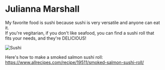 # Julianna Marshall

My favorite food is sushi because sushi is very versatile and anyone can eat it. <br> If you're vegitarian, if you don't like seafood, you can find a sushi roll that fits your needs, and they're DELICIOUS!

![Sushi](downloads/sushi.jpeg)

Here's how to make a smoked salmon sushi roll: <https://www.allrecipes.com/recipe/19511/smoked-salmon-sushi-roll/>